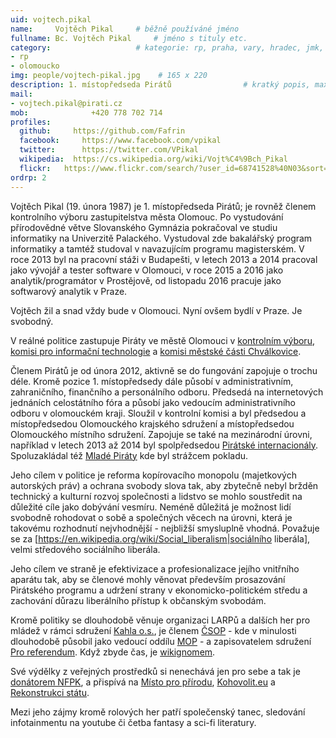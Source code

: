 ```yaml
---
uid: vojtech.pikal
name:     Vojtěch Pikal  	# běžně používáné jméno
fullname: Bc. Vojtěch Pikal  	# jméno s tituly etc.
category:                	# kategorie: rp, praha, vary, hradec, jmk, senat
- rp
- olomoucko
img: people/vojtech-pikal.jpg    # 165 x 220
description: 1. místopředseda Pirátů             	# kratký popis, max 160 znaků
mail:
- vojtech.pikal@pirati.cz
mob:			  +420 778 702 714
profiles:
  github:     https://github.com/Fafrin
  facebook: 	https://www.facebook.com/vpikal
  twitter: 		https://twitter.com/VPikal
  wikipedia:  https://cs.wikipedia.org/wiki/Vojt%C4%9Bch_Pikal
  flickr:	https://www.flickr.com/search/?user_id=68741528%40N03&sort=date-taken-desc&view_all=1&text=vojt%C4%9Bch%20pikal
ordrp: 2
---
```


Vojtěch Pikal (19. února 1987) je 1. místopředseda Pirátů; je rovněž členem kontrolního výboru zastupitelstva města Olomouc. Po vystudování přírodovědné větve Slovanského Gymnázia pokračoval ve studiu informatiky na Univerzitě Palackého. Vystudoval zde bakalářský program informatiky a tamtéž studoval v navazujícím programu magisterském.
V roce 2013 byl na pracovní stáži v Budapešti, v letech 2013 a 2014 pracoval jako vývojář a tester software v Olomouci, v roce 2015 a 2016 jako analytik/programátor v Prostějově, od listopadu 2016 pracuje jako softwarový analytik v Praze.

Vojtěch žil a snad vždy bude v Olomouci. Nyní ovšem bydlí v Praze. Je svobodný.

V reálné politice zastupuje Piráty ve městě Olomouci v [kontrolním výboru](http://www.olomouc.eu/samosprava/zastupitelstvo-mesta/vybory-zastupitelstva-mesta-olomouce), [komisi pro informační technologie](http://www.olomouc.eu/samosprava/odborne-komise-rady-mesta/komise-pro-informacni-technologie) a [komisi městské části Chválkovice](http://www.olomouc.eu/samosprava/komise-mestskych-casti/chvalkovice).

Členem Pirátů je od února 2012, aktivně se do fungování zapojuje o trochu déle.
Kromě pozice 1. místopředsedy dále působí v administrativním, zahraničního, finančního a personálního odboru. Předsedá na internetových jednáních celostátního fóra a působí jako vedoucím administrativního odboru v olomouckém kraji. 
Sloužil v kontrolní komisi a byl předsedou a místopředsedou Olomouckého krajského sdružení a místopředsedou Olomouckého místního sdružení. Zapojuje se také na mezinárodní úrovni, například v letech 2013 až 2014 byl spolpředsedou [Pirátské internacionály](https://pp-international.net/). Spoluzakládal též [Mladé Piráty](https://wiki.pirati.cz/mladi/start) kde byl strážcem pokladu.

Jeho cílem v politice je reforma kopírovacího monopolu (majetkových autorských práv) a ochrana svobody slova tak, aby zbytečně nebyl bržděn technický a kulturní rozvoj společnosti a lidstvo se mohlo soustředit na důležité cíle jako dobývání vesmíru. Neméně důležitá je možnost lidí svobodně rohodovat o sobě a společných věcech na úrovni, která je takovému rozhodnutí nejvhodnější - nejbližší smysluplně vhodná. Považuje se za [https://en.wikipedia.org/wiki/Social_liberalism|sociálního liberála], velmi středového sociálního liberála.

Jeho cílem ve straně je efektivizace a profesionalizace jejího vnitřního aparátu tak, aby se členové mohly věnovat především prosazování Pirátského programu a udržení strany v ekonomicko-politickém středu a zachování důrazu liberálního přístup k občanským svobodám.

Kromě politiky se dlouhodobě věnuje organizaci LARPů a dalších her pro mládež v rámci sdružení [Kahla o.s.](http://www.kahla.cz/), je členem [ČSOP](http://www.csop.cz/) - kde v minulosti dlouhodobě působil jako vedoucí oddílu [MOP](http://www.emop.cz/) - a zapisovatelem sdružení [Pro referendum](https://www.facebook.com/PROREFERENDUM/). Když zbyde čas, je [wikignomem](https://cs.wikipedia.org/wiki/Wikipedista:Fafrin).

Své výdělky z veřejných prostředků si nenechává jen pro sebe a tak je [donátorem NFPK](http://www.nfpk.cz/cz/donatori-12), a přispívá na [Místo pro přírodu](http://www.mistoproprirodu.cz/), [Kohovolit.eu](http://kohovolit.eu/) a [Rekonstrukci státu](http://www.rekonstrukcestatu.cz/cs).

Mezi jeho zájmy kromě rolových her patří společenský tanec, sledování infotainmentu na youtube či četba fantasy a sci-fi literatury.
